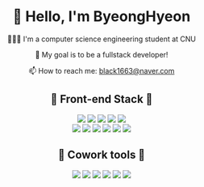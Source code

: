 <div align="center">
 <h1>👋 Hello, I'm ByeongHyeon</h1>
 
  👨🏻‍💻 I'm a computer science engineering student at CNU  
 
  🌱 My goal is to be a fullstack developer!

  📫 How to reach me: black1663@naver.com   
</div>
     
   
   
<h2 align="center">🌟 Front-end Stack 🌟</h2>
<div align="center">
 <img src="https://img.shields.io/badge/HTML-E34F26?style=flat-square&logo=HTML5&logoColor=white"/>
 <img src="https://img.shields.io/badge/CSS3-1572B6?style=flat-square&logo=CSS3&logoColor=white"/>
 <img src="https://img.shields.io/badge/JavaScript-F7DF1E?style=flat-square&logo=JavaScript&logoColor=white"/>
 <img src="https://img.shields.io/badge/React-61DAFB?style=flat-square&logo=React&logoColor=white"/>
 <img src="https://img.shields.io/badge/Redux-764ABC?style=flat-square&logo=Redux&logoColor=white"/>
 
</div>
<div align="center">
 <img src="https://img.shields.io/badge/npm-CB3837?style=flat-square&logo=npm&logoColor=white"/>
 <img src="https://img.shields.io/badge/yarn-2C8EBB?style=flat-square&logo=yarn&logoColor=white"/>
 <img src="https://img.shields.io/badge/Prettier-F7B93E?style=flat-square&logo=Prettier&logoColor=white"/>
 <img src="https://img.shields.io/badge/Babel-F9DC3E?style=flat-square&logo=Babel&logoColor=white"/>
 <img src="https://img.shields.io/badge/ESLint-4B32C3?style=flat-square&logo=ESLint&logoColor=white"/>
 <img src="https://img.shields.io/badge/VSCode-007ACC?style=flat-square&logo=VSCode&logoColor=white"/> 
</div>

<h2 align="center">🌟 Cowork tools 🌟</h2>
<div align="center">
 <img src="https://img.shields.io/badge/GitHub-181717?style=flat-square&logo=GitHub&logoColor=white"/>
 <img src="https://img.shields.io/badge/Notion-000000?style=flat-square&logo=Notion&logoColor=white"/>
 <img src="https://img.shields.io/badge/Zeplin-2560E0?style=flat-square&logo=zotero&logoColor=white"/>
 <img src="https://img.shields.io/badge/Figma-F24E1E?style=flat-square&logo=Figma&logoColor=white"/> 
 <img src="https://img.shields.io/badge/Postman-FF6C37?style=flat-square&logo=Postman&logoColor=white"/>
 <img src="https://img.shields.io/badge/Slack-4A154B?style=flat-square&logo=Slack&logoColor=white"/>
</div>
